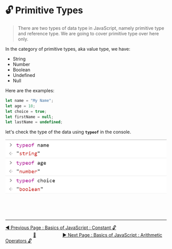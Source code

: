 # :unlock: Primitive Types

> There are two types of data type in JavaScript, namely primitive type and reference type. We are going to cover primitive type over here only.

In the category of primitive types, aka value type, we have:

- String
- Number
- Boolean
- Undefined
- Null

Here are the examples:

```javascript
let name = "My Name";
let age = 18;
let choice = true;
let firstName = null;
let lastName = undefined;
```

let's check the type of the data using **`typeof`** in the console.

![](../.gitbook/assets/image%20%2816%29.png)

<br><br><br>

<hr>

[:arrow_backward: Previous Page : Basics of JavaScript : Constant :unlock:](constant.md) &nbsp;&nbsp;&nbsp;&nbsp;&nbsp;&nbsp;&nbsp;&nbsp;&nbsp;&nbsp;&nbsp;&nbsp;&nbsp;&nbsp;&nbsp;&nbsp;&nbsp;&nbsp;&nbsp;&nbsp;&nbsp;&nbsp;[:house_with_garden:](../README.md)&nbsp;&nbsp;&nbsp;&nbsp;&nbsp;&nbsp;&nbsp;&nbsp;&nbsp;&nbsp;&nbsp;&nbsp;&nbsp;&nbsp;&nbsp;&nbsp;&nbsp;&nbsp;&nbsp;&nbsp; [:arrow_forward: Next Page : Basics of JavaScript : Arithmetic Operators :unlock:](arithmetic-operators.md)
